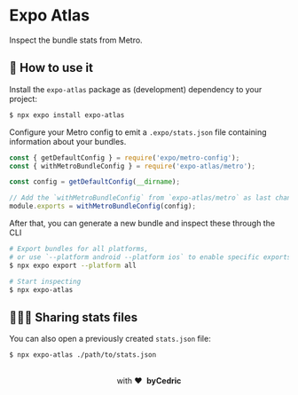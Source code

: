 # Expo Atlas

Inspect the bundle stats from Metro.

## 🚀 How to use it

Install the `expo-atlas` package as (development) dependency to your project:

```bash
$ npx expo install expo-atlas
```

Configure your Metro config to emit a `.expo/stats.json` file containing information about your bundles.

```js metro.config.js
const { getDefaultConfig } = require('expo/metro-config');
const { withMetroBundleConfig } = require('expo-atlas/metro');

const config = getDefaultConfig(__dirname);

// Add the `withMetroBundleConfig` from `expo-atlas/metro` as last change
module.exports = withMetroBundleConfig(config);
```

After that, you can generate a new bundle and inspect these through the CLI

```bash
# Export bundles for all platforms,
# or use `--platform android --platform ios` to enable specific exports
$ npx expo export --platform all

# Start inspecting
$ npx expo-atlas
```

## 🧑‍🤝‍🧑 Sharing stats files

You can also open a previously created `stats.json` file:

```
$ npx expo-atlas ./path/to/stats.json
```

<div align="center">
  <br />
  with&nbsp;❤️&nbsp;&nbsp;<strong>byCedric</strong>
  <br />
</div>
